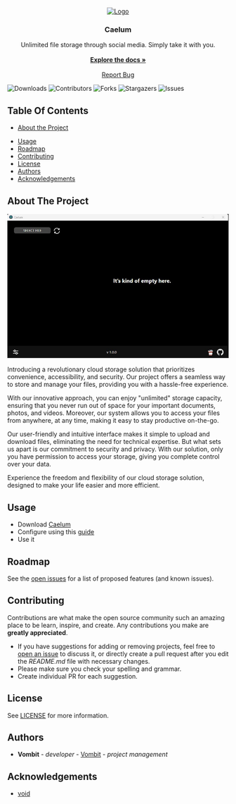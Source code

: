 <br/>
<p align="center">
  <a href="https://github.com/Vombit/Caelum">
    <img src="https://raw.githubusercontent.com/Vombit/Caelum/main/bin/icon.ico" alt="Logo" width="80" height="80">
  </a>

  <h3 align="center">Caelum</h3>

  <p align="center">
    Unlimited file storage through social media. Simply take it with you.
    <br/>
    <br/>
    <a href="https://github.com/Vombit/Caelum"><strong>Explore the docs »</strong></a>
    <br/>
    <br/>
    <a href="https://github.com/Vombit/Caelum/issues">Report Bug</a>
  </p>
</p>

![Downloads](https://img.shields.io/github/downloads/Vombit/Caelum/total) ![Contributors](https://img.shields.io/github/contributors/Vombit/Caelum?color=dark-green) ![Forks](https://img.shields.io/github/forks/Vombit/Caelum?style=social) ![Stargazers](https://img.shields.io/github/stars/Vombit/Caelum?style=social) ![Issues](https://img.shields.io/github/issues/Vombit/Caelum)

## Table Of Contents

* [About the Project](#about-the-project)
<!-- * [Getting Started](#getting-started)
  * [Prerequisites](#prerequisites)
  * [Installation](#installation) -->
* [Usage](#usage)
* [Roadmap](#roadmap)
* [Contributing](#contributing)
* [License](#license)
* [Authors](#authors)
* [Acknowledgements](#acknowledgements)

## About The Project

![Screen Shot](https://github.com/Vombit/Caelum/blob/main/images/main_window.jpg?raw=true)

Introducing a revolutionary cloud storage solution that prioritizes convenience, accessibility, and security. Our project offers a seamless way to store and manage your files, providing you with a hassle-free experience.

With our innovative approach, you can enjoy "unlimited" storage capacity, ensuring that you never run out of space for your important documents, photos, and videos. Moreover, our system allows you to access your files from anywhere, at any time, making it easy to stay productive on-the-go.

Our user-friendly and intuitive interface makes it simple to upload and download files, eliminating the need for technical expertise. But what sets us apart is our commitment to security and privacy. With our solution, only you have permission to access your storage, giving you complete control over your data.

Experience the freedom and flexibility of our cloud storage solution, designed to make your life easier and more efficient.

<!-- ## Getting Started

This is an example of how you may give instructions on setting up your project locally.
To get a local copy up and running follow these simple example steps.

### Prerequisites

This is an example of how to list things you need to use the software and how to install them.

* npm

```sh
npm install npm@latest -g
```

### Installation

1. Get a free API Key at [https://example.com](https://example.com)

2. Clone the repo

```sh
git clone https://github.com/your_username_/Project-Name.git
```

3. Install NPM packages

```sh
npm install
```

4. Enter your API in `config.js`

```JS
const API_KEY = 'ENTER YOUR API';
``` -->

## Usage

- Download [Caelum](https://github.com/Vombit/caelum/releases/latest)
- Configure using this [guide](https://github.com/Vombit/caelum/blob/main/MD/guide.md)
- Use it


## Roadmap

See the [open issues](https://github.com/Vombit/Caelum/issues) for a list of proposed features (and known issues).

## Contributing

Contributions are what make the open source community such an amazing place to be learn, inspire, and create. Any contributions you make are **greatly appreciated**.
* If you have suggestions for adding or removing projects, feel free to [open an issue](https://github.com/Vombit/Caelum/issues/new) to discuss it, or directly create a pull request after you edit the *README.md* file with necessary changes.
* Please make sure you check your spelling and grammar.
* Create individual PR for each suggestion.
<!-- * Please also read through the [Code Of Conduct](https://github.com/Vombit/Caelum/blob/main/CODE_OF_CONDUCT.md) before posting your first idea as well. -->

## License

See [LICENSE](https://github.com/Vombit/Caelum/blob/main/LICENSE.md) for more information.

## Authors

* **Vombit** - *developer* - [Vombit](https://github.com/Vombit) - *project management*

## Acknowledgements

* [void](void)
